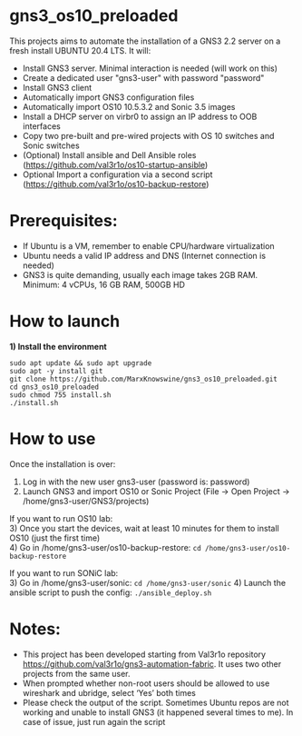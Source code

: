 
# gns3_os10_preloaded

This projects aims to automate the installation of a GNS3 2.2 server on a fresh install UBUNTU 20.4 LTS.
It will:
- Install GNS3 server. Minimal interaction is needed (will work on this)
- Create a dedicated user "gns3-user" with password "password"
- Install GNS3 client
- Automatically import GNS3 configuration files
- Automatically import OS10 10.5.3.2 and Sonic 3.5 images
- Install a DHCP server on virbr0 to assign an IP address to OOB interfaces
- Copy two pre-built and pre-wired projects with OS 10 switches and Sonic switches
- (Optional) Install ansible and Dell Ansible roles (https://github.com/val3r1o/os10-startup-ansible)
- Optional Import a configuration via a second script (https://github.com/val3r1o/os10-backup-restore)

# Prerequisites:
- If Ubuntu is a VM, remember to enable CPU/hardware virtualization
- Ubuntu needs a valid IP address and DNS (Internet connection is needed)
- GNS3 is quite demanding, usually each image takes 2GB RAM. Minimum: 4 vCPUs, 16 GB RAM, 500GB HD

# How to launch
<strong>1) Install the environment</strong></br>
``` shell 
sudo apt update && sudo apt upgrade
sudo apt -y install git
git clone https://github.com/MarxKnowswine/gns3_os10_preloaded.git
cd gns3_os10_preloaded
sudo chmod 755 install.sh
./install.sh
```
# How to use
Once the installation is over:
1) Log in with the new user gns3-user (password is: password)</br>
2) Launch GNS3 and import OS10 or Sonic Project (File -> Open Project -> /home/gns3-user/GNS3/projects)</br>

If you want to run OS10 lab:</br>
3) Once you start the devices, wait at least 10 minutes for them to install OS10 (just the first time)</br>
4) Go in /home/gns3-user/os10-backup-restore: ```cd /home/gns3-user/os10-backup-restore```

If you want to run SONiC lab:</br>
3) Go in /home/gns3-user/sonic: ```cd /home/gns3-user/sonic```
4) Launch the ansible script to push the config: ```./ansible_deploy.sh```


# Notes:
- This project has been developed starting from Val3r1o repository https://github.com/val3r1o/gns3-automation-fabric. It uses two other projects from the same user.
- When prompted whether non-root users should be allowed to use wireshark and ubridge, select ‘Yes’ both times
- Please check the output of the script. Sometimes Ubuntu repos are not working and unable to install GNS3 (it happened several times to me). In case of issue, just run again the script
